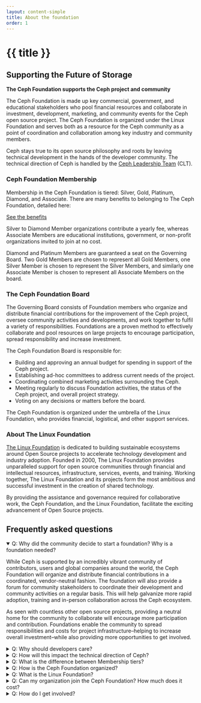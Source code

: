 ```yaml
---
layout: content-simple
title: About the foundation
order: 1
---
```


# {{ title }}

## Supporting the Future of Storage

**The Ceph Foundation supports the Ceph project and community**

The Ceph Foundation is made up key commercial, government, and
educational stakeholders who pool financial resources and collaborate
in investment, development, marketing, and community events for the
Ceph open source project.  The Ceph Foundation is organized under the
Linux Foundation and serves both as a resource for the Ceph community
as a point of coordination and collaboration among key industry and
community members.

Ceph stays true to its open source philosophy and roots by leaving
technical development in the hands of the developer community.  The
technical direction of Ceph is handled by the [Ceph Leadership
Team](https://docs.ceph.com/en/latest/governance/#ceph-leadership-team)
(CLT).

### Ceph Foundation Membership

Membership in the Ceph Foundation is tiered: Silver, Gold, Platinum, Diamond,
and Associate.  There are many benefits to belonging to The Ceph Foundation,
detailed here:

[See the benefits](../member-benefits/)

Silver to Diamond Member organizations contribute a yearly fee, whereas
Associate Members are educational institutions, government, or non-profit
organizations invited to join at no cost.

Diamond and Platinum Members are guaranteed a seat on the Governing Board. Two
Gold Members are chosen to represent all Gold Members, one Silver Member is
chosen to represent the Silver Members, and similarly one Associate Member is
chosen to represent all Associate Members on the board.

### The Ceph Foundation Board

The Governing Board consists of Foundation members who
organize and distribute financial contributions for the improvement of
the Ceph project, oversee community activities and developments, and
work together to fulfil a variety of responsibilities. Foundations are a
proven method to effectively collaborate and pool resources on large
projects to encourage participation, spread responsibility and
increase investment.

The Ceph Foundation Board is responsible for:

- Building and approving an annual budget for spending in support of the Ceph project.
- Establishing ad-hoc committees to address current needs of the project.
- Coordinating combined marketing activities surrounding the Ceph.
- Meeting regularly to discuss Foundation activities, the status of the Ceph project, and overall project strategy.
- Voting on any decisions or matters before the board.

The Ceph Foundation is organized under the umbrella of the Linux
Foundation, who provides financial, logistical, and other support
services.

### About The Linux Foundation

[The Linux Foundation](https://linuxfoundation.org/) is dedicated to
building sustainable ecosystems around Open Source projects to
accelerate technology development and industry adoption. Founded in
2000, The Linux Foundation provides unparalleled support for open
source communities through financial and intellectual resources,
infrastructure, services, events, and training. Working together, The
Linux Foundation and its projects form the most ambitious and
successful investment in the creation of shared technology.

By providing the assistance and governance required for collaborative
work, the Ceph Foundation, and the Linux Foundation, facilitate the
exciting advancement of Open Source projects.

## Frequently asked questions

<details open>
  <summary>Q: Why did the community decide to start a foundation? Why is a foundation needed?</summary>

While Ceph is supported by an incredibly vibrant community of
contributors, users and global companies around the world, the Ceph
Foundation will organize and distribute financial contributions in a
coordinated, vendor-neutral fashion. The foundation will also provide
a forum for community stakeholders to coordinate their development and
community activities on a regular basis. This will help galvanize more
rapid adoption, training and in-person collaboration across the Ceph
ecosystem.

As seen with countless other open source projects, providing a neutral
home for the community to collaborate will encourage more
participation and contribution. Foundations enable the community to
spread responsibilities and costs for project infrastructure–helping
to increase overall investment–while also providing more opportunities
to get involved.

</details>

<details>
  <summary>Q: Why should developers care?</summary>

The foundation will provide more resources for Ceph development, which
will benefit all contributors and those consuming or looking to
consume Ceph. Some examples of support include organizing events and
working groups to accelerate the pace of growth for Ceph, coordinating
investments in additional hardware and cloud services infrastructure
for CI and testing, formalizing governance structures, and providing
marketing support to the project.

</details>

<details>
  <summary>Q: How will this impact the technical direction of Ceph?</summary>

The technical communities of Linux Foundation projects are
independent, and Ceph will continue to develop according to its own
road maps and timetables with input from the newly established
Governing Board on project needs outside of the development
process. The Linux Foundation accelerates the development of open
source projects by providing the underlying assistance and governance
that is necessary for collaborative work, including infrastructure and
support for developers, events, marketing and community facilitation.

For more information, see the [Governance
page](http://docs.ceph.com/en/latest/governance/) in the Ceph
documentation.

</details>

<details>
  <summary>Q: What is the difference between Membership tiers?</summary>

The Membership benefits are detailed [here](../member-benefits/).
</details>

<details>
  <summary>Q: How is the Ceph Foundation organized?</summary>

The Ceph Foundation is organized as a directed fund under the Linux
Foundation. That means that the Foundation is not a separate legal
entity, and avoids the legal and managerial overhead associated with
forming a truly independent organization. Instead, we take advantage
of the Linux Foundation as an umbrella organization while keeping the
Ceph Foundation finances in an independent fund for use in supporting
the Ceph open source community.

</details>

<details>
  <summary>Q: What is the Linux Foundation?</summary>

[The Linux Foundation](https://linuxfoundation.org/) is dedicated to
building sustainable ecosystems around open source projects to
accelerate technology development and industry adoption. Founded in
2000, The Linux Foundation provides unparalleled support for open
source communities through financial and intellectual resources,
infrastructure, services, events, and training. Working together, The
Linux Foundation and its projects form the most ambitious and
successful investment in the creation of shared technology.

</details>

<details>
  <summary>Q: Can my organization join the Ceph Foundation? How much does it cost?</summary>

The Ceph Foundation welcomes any organization who is engaged in an
working to support the Ceph project. For more information, contact
<membership@linuxfoundation.org>

</details>

<details>
  <summary>Q: How do I get involved?</summary>

Developers can already [contribute to the project](../../developers/contribute/) and support the community in a variety of ways.

If you want to stay up-to-date with news around the Ceph Project, please [sign up for our mailing list](http://lists.ceph.com/listinfo.cgi/ceph-announce-ceph.com).

</details>
